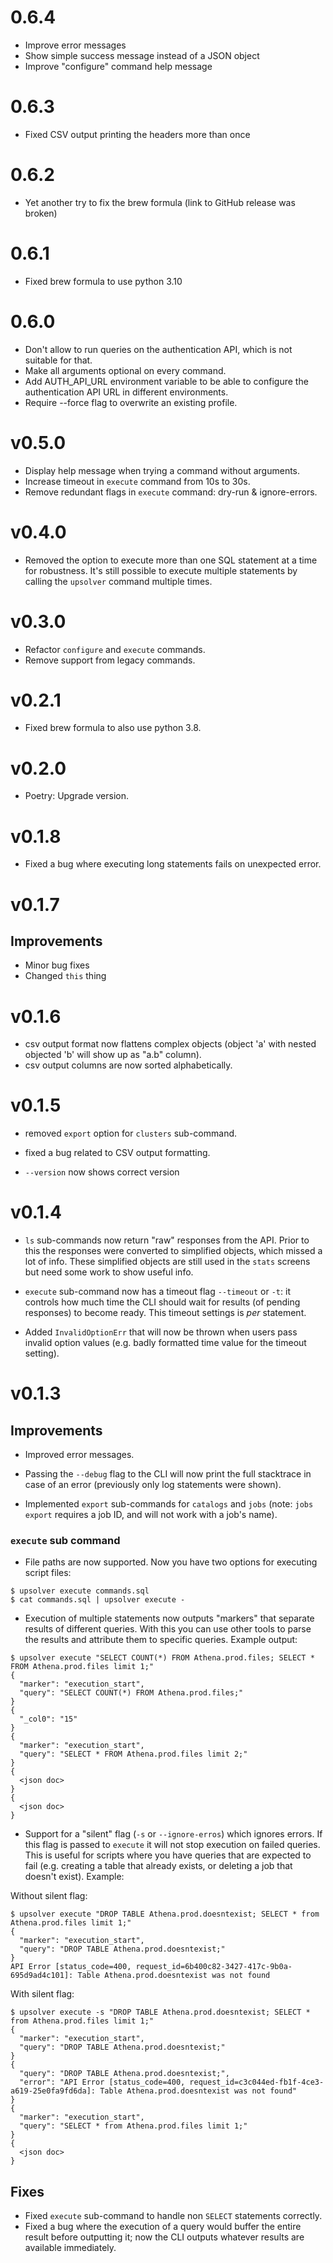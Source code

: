 # 0.6.4
- Improve error messages
- Show simple success message instead of a JSON object
- Improve "configure" command help message

# 0.6.3
- Fixed CSV output printing the headers more than once

# 0.6.2
- Yet another try to fix the brew formula (link to GitHub release was broken)

# 0.6.1
- Fixed brew formula to use python 3.10

# 0.6.0
- Don't allow to run queries on the authentication API, which is not suitable for that.
- Make all arguments optional on every command.
- Add AUTH_API_URL environment variable to be able to configure the authentication API URL in different environments.
- Require --force flag to overwrite an existing profile.

# v0.5.0
- Display help message when trying a command without arguments.
- Increase timeout in `execute` command from 10s to 30s.
- Remove redundant flags in `execute` command: dry-run &  ignore-errors.

# v0.4.0
- Removed the option to execute more than one SQL statement at a time for robustness. It's still possible to execute multiple statements by calling the `upsolver` command multiple times.

# v0.3.0
- Refactor `configure` and `execute` commands.
- Remove support from legacy commands.

# v0.2.1
- Fixed brew formula to also use python 3.8.

# v0.2.0
- Poetry: Upgrade version.

# v0.1.8
- Fixed a bug where executing long statements fails on unexpected error.

# v0.1.7
## Improvements
- Minor bug fixes
- Changed `this` thing

# v0.1.6
- csv output format now flattens complex objects (object 'a' with nested objected 'b' will show up as "a.b" column).
- csv output columns are now sorted alphabetically.

# v0.1.5
- removed `export` option for `clusters` sub-command.

- fixed a bug related to CSV output formatting.

- `--version` now shows correct version

# v0.1.4
- `ls` sub-commands now return "raw" responses from the API. Prior to this the responses were converted to simplified objects, which missed a lot of info. These simplified objects are still used in the `stats` screens but need some work to show useful info.

- `execute` sub-command now has a timeout flag `--timeout` or `-t`: it controls how much time the CLI should wait for results (of pending responses) to become ready. This timeout settings is *per* statement.

- Added `InvalidOptionErr` that will now be thrown when users pass invalid option values (e.g. badly formatted time value for the timeout setting).


# v0.1.3
## Improvements
- Improved error messages.

- Passing the `--debug` flag to the CLI will now print the full stacktrace in case of an error (previously only log statements were shown).

- Implemented `export` sub-commands for `catalogs` and `jobs` (note: `jobs export` requires a job ID, and will not work with a job's name).

### `execute` sub command

- File paths are now supported. Now you have two options for executing script files:

```
$ upsolver execute commands.sql
$ cat commands.sql | upsolver execute -
```

- Execution of multiple statements now outputs "markers" that separate results of different queries. With this you can use other tools to parse the results and attribute them to specific queries. Example output:

```
$ upsolver execute "SELECT COUNT(*) FROM Athena.prod.files; SELECT * FROM Athena.prod.files limit 1;"
{
  "marker": "execution_start",
  "query": "SELECT COUNT(*) FROM Athena.prod.files;"
}
{
  "_col0": "15"
}
{
  "marker": "execution_start",
  "query": "SELECT * FROM Athena.prod.files limit 2;"
}
{
  <json doc>
}
{
  <json doc>
}
```

- Support for a "silent" flag (`-s` or `--ignore-erros`) which ignores errors. If this flag is passed to `execute` it will not stop execution on failed queries. This is useful for scripts where you have queries that are expected to fail (e.g. creating a table that already exists, or deleting a job that doesn't exist). Example:

Without silent flag:

```
$ upsolver execute "DROP TABLE Athena.prod.doesntexist; SELECT * from Athena.prod.files limit 1;"
{
  "marker": "execution_start",
  "query": "DROP TABLE Athena.prod.doesntexist;"
}
API Error [status_code=400, request_id=6b400c82-3427-417c-9b0a-695d9ad4c101]: Table Athena.prod.doesntexist was not found
```

With silent flag:
```
$ upsolver execute -s "DROP TABLE Athena.prod.doesntexist; SELECT * from Athena.prod.files limit 1;"
{
  "marker": "execution_start",
  "query": "DROP TABLE Athena.prod.doesntexist;"
}
{
  "query": "DROP TABLE Athena.prod.doesntexist;",
  "error": "API Error [status_code=400, request_id=c3c044ed-fb1f-4ce3-a619-25e0fa9fd6da]: Table Athena.prod.doesntexist was not found"
}
{
  "marker": "execution_start",
  "query": "SELECT * from Athena.prod.files limit 1;"
}
{
  <json doc>
}
```

## Fixes
- Fixed `execute` sub-command to handle non `SELECT` statements correctly.
- Fixed a bug where the execution of a query would buffer the entire result before outputting it; now the CLI outputs whatever results are available immediately.

